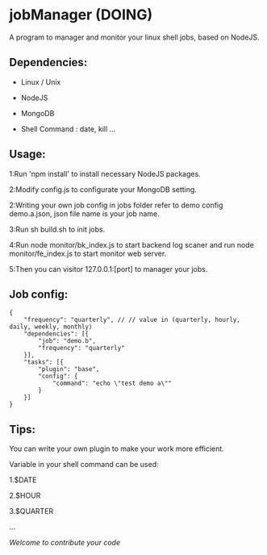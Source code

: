 jobManager (DOING)
==========

A program to manager and monitor your linux shell jobs, based on NodeJS.


Dependencies:
-------------

- Linux / Unix

- NodeJS

- MongoDB

- Shell Command : date, kill ...


Usage:
------

1:Run 'npm install' to install necessary NodeJS packages.

2:Modify config.js to configurate your MongoDB setting.

2:Writing your own job config in jobs folder refer to demo config demo.a.json, json file name is your job name.

3:Run sh build.sh to init jobs.

4:Run node monitor/bk_index.js to start backend log scaner and run node monitor/fe_index.js to start monitor web server.

5:Then you can visitor 127.0.0.1:[port] to manager your jobs.


Job config:
-------

```
{
    "frequency": "quarterly", // // value in (quarterly, hourly, daily, weekly, monthly)
    "dependencies": [{
        "job": "demo.b",
        "frequency": "quarterly"
    }],
    "tasks": [{
        "plugin": "base",
        "config": {
            "command": "echo \"test demo a\""
        }
    }]
}
```

Tips:
------
You can write your own plugin to make your work more efficient.

Variable in your shell command can be used:

1.$DATE

2.$HOUR

3.$QUARTER

...


*Welcome to contribute your code*



